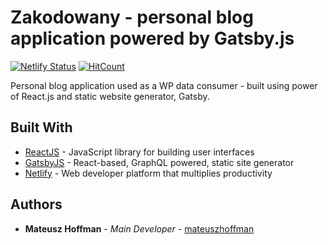 # Zakodowany - personal blog application powered by Gatsby.js

[![Netlify Status](https://api.netlify.com/api/v1/badges/ac981738-3e98-46d2-abe9-47c6f543bf0a/deploy-status)](https://app.netlify.com/sites/zakodowany/deploys) [![HitCount](http://hits.dwyl.com/mateuszhoffman/zakodowany-blog.svg)](http://hits.dwyl.com/mateuszhoffman/zakodowany-blog)

Personal blog application used as a WP data consumer - built using power of React.js and static website generator, Gatsby.

## Built With

- [ReactJS](https://reactjs.org/) - JavaScript library for building user interfaces
- [GatsbyJS](https://www.gatsbyjs.org/) - React-based, GraphQL powered, static site generator
- [Netlify](https://www.netlify.com/) - Web developer platform that multiplies productivity

## Authors

- **Mateusz Hoffman** - _Main Developer_ - [mateuszhoffman](https://github.com/mateuszhoffman)
